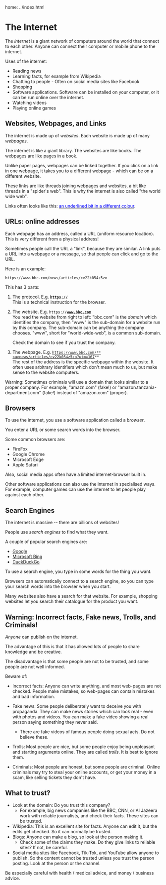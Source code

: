 home: ../index.html

# The Internet

The *internet* is a giant network of computers around the world that connect to each other.
Anyone can connect their computer or mobile phone to the internet.

Uses of the internet:

 - Reading news
 - Learning facts, for example from Wikipedia
 - Chatting to people - Often on social media sites like Facebook
 - Shopping
 - Software applications. Software can be installed on your computer, or it can be run online over the internet.
 - Watching videos
 - Playing online games

## Websites, Webpages, and Links

The internet is made up of *websites*. Each website is made up of many *webpages*.

The internet is like a giant library. The websites are like books. The webpages are like pages in a book.

Unlike paper pages, webpages can be linked together. If you click on a link in one webpage, it takes you to a different webpage - which can be on a different website.

These links are like threads joining webpages and websites, a bit like threads in a "spider's web". This is why the internet is also called "the world wide web".

Links often looks like this: <u><font color="blue">an underlined bit in a different colour</font></u>.

## URLs: online addresses

Each webpage has an address, called a URL (uniform resource location).
This is very different from a physical address!

Sometimes people call the URL a "link", because they are similar. A link puts a URL into a webpage or a message, so that people can click and go to the URL.

Here is an example:

`https://www.bbc.com/news/articles/cv22k054z5zo`

This has 3 parts:

1. The protocol. E.g. <code>**<u>https://</u>**</code>   
   This is a technical instruction for the browser. 

2. The website. E.g. <code>https://**<u>www.bbc.com</u>**</code>   
	You read the website from right to left: "bbc.com" is the *domain* which identifies the company, then "www" is the sub-domain for a website run by this company. The sub-domain can be anything the company chooses. "www", short for "world-wide-web", is a common sub-domain.

	Check the domain to see if you trust the company.

3. The webpage. E.g. <code>https://www.bbc.com/**<u>news/articles/cv22k054z5zo?utm=167</u>**</code>   
   The rest of the address is the specific webpage within the website. It often uses arbitrary identifiers which don't mean much to us, but make sense to the website computers.  

Warning: Sometimes criminals will use a domain that looks similar to a proper company. For example, "amazn.com" (fake!) or "amazon.tanzania-department.com" (fake!) instead of "amazon.com" (proper).

## Browsers

To use the internet, you use a software application called a *browser*.

You enter a URL or some search words into the browser.

Some common browsers are:

- FireFox
- Google Chrome
- Microsoft Edge
- Apple Safari

Also, social media apps often have a limited internet-browser built in.

Other software applications can also use the internet in specialised ways. For example, computer games can use the internet to let people play against each other. 


## Search Engines

The internet is massive -- there are billions of websites!

People use *search engines* to find what they want.

A couple of popular search engines are:

 - [Google](https://google.com)
 - [Microsoft Bing](https://bing.com)
 - [DuckDuckGo](https://duckduckgo.com)
  
To use a search engine, you type in some words for the thing you want.

Browsers can automatically connect to a search engine, so you can type your search words into the browser when you start.

Many websites also have a search for that website. For example, shopping websites let you search their catalogue for the product you want. 

## Warning: Incorrect facts, Fake news, Trolls, and Criminals!

*Anyone* can publish on the internet.

The advantage of this is that it has allowed lots of people to share knowledge and be creative.

The disadvantage is that some people are not to be trusted, and some people are not well informed.

Beware of:

- Incorrect facts: Anyone can write anything, and most web-pages are not checked. People make mistakes, so web-pages can contain mistakes and bad information. 

- Fake news: Some people deliberately want to deceive you with propaganda. They can make news stories which can look real - even with photos and videos. You can make a fake video showing a real person saying something they never said.
  - There are fake videos of famous people doing sexual acts. Do not believe these.

- Trolls: Most people are nice, but some people enjoy being unpleasant and starting arguments online. They are called *trolls*. It is best to ignore them.

- Criminals: Most people are honest, but some people are criminal. Online criminals may try to steal your online accounts, or get your money in a scam, like selling tickets they don't have.

## What to trust?

 - Look at the domain: Do you trust this company?
   - For example, big news companies like the BBC, CNN, or Al Jazeera work with reliable journalists, and check their facts. These sites can be trusted.
 - Wikipedia: This is an excellent site for facts. Anyone can edit it, but the edits get checked. So it can normally be trusted.
 - Blogs: Anyone can make a blog, so look at the person making it.
   - Check some of the claims they make. Do they give links to reliable sites? If not, be careful.
 - Social media sites like Facebook, Tik-Tok, and YouTube allow anyone to publish. So the content cannot be trusted unless you trust the person posting. Look at the person or the channel.

Be especially careful with health / medical advice, and money / business advice.
